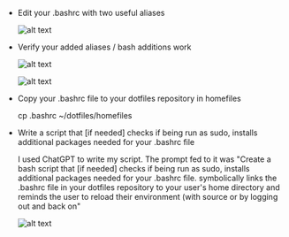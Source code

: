 - Edit your .bashrc with two useful aliases

	![alt text](https://github.com/user-attachments/assets/aee94dd0-42ab-41c9-a0b4-8d1d0ac6f938)


- Verify your added aliases / bash additions work

	![alt text](https://github.com/user-attachments/assets/0834f1ac-0d8c-405a-8d50-9a58907a063f)

	![alt text](https://github.com/user-attachments/assets/4550d2f3-585e-4eb8-9bcd-04ae30fb29ad) 


- Copy your .bashrc file to your dotfiles repository in homefiles

	cp .bashrc ~/dotfiles/homefiles


- Write a script that [if needed] checks if being run as sudo, installs additional packages needed for your .bashrc file

	I used ChatGPT to write my script. The prompt fed to it was "Create a bash script that [if needed] checks if being run as sudo, installs additional packages needed for your .bashrc file. symbolically links the .bashrc file in your dotfiles repository to your user's home directory and reminds the user to reload their environment (with source or by logging out and back on"

	![alt text](https://github.com/user-attachments/assets/a707fd3d-8f83-4f7b-88e3-50aed964569e)

